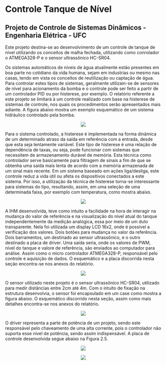 # Controle Tanque de Nível
## Projeto de Controle de Sistemas Dinâmicos - Engenharia Elétrica  - UFC


  Este projeto destina-se ao desenvolvimento de um controle de tanque de nível utilizando os conceitos de malha fechada, utilizando como conrolador o ATMEGA328-P e o sensor ultrassônico HC-SR04.

  Os sistemas automáticos de níveis de água atualmente estão presentes em boa parte no cotidiano da vida humana, sejam em industrias ou mesmo nas casas, tendo em vista os conceitos de reutilização ou captação de água. Para controlar estes tipos de sistemas, geralmente utilizam-se de sensores de nível para acionamento da bomba e o controle pode ser feito a partir de um controlador PID ou por histerese, por exemplo. O relatório referente a este projeto se limitará à um controle realizado com base na histerese de sistemas de controle, nos quais os procedimentos serão apresentados mais adiante. A figura abaixo mostra um exemplo esquemático de um sistema hidráulico controlado pela bomba.

<p align="center">
  <img src="https://user-images.githubusercontent.com/17098382/34068150-bfeddaa0-e215-11e7-84ae-49b37334c09f.png">
</p>

  Para o sistema controlado, a histerese é implementada na forma dinâmica de um determinado atraso da saída em referência com a entrada, desde que esta seja lentamente variável. Este tipo de histerese é uma relação de dependência de taxas, ou seja, pode funcionar com sistemas que necessitem de armazenamento durável de memória. Esta técnica como controlador serve basicamente para filtragem de sinais a fim de que se obtenha uma saída mais lenta de acordo com a memória armazenada de um sinal mais recente. 
Em um sistema baseado em ações liga/desliga, este controle reduz a vida útil ou afeta os dispositivos conectados a este sistema. Por isso, a utilização da técnica de histerese torna-se interessante para sistemas do tipo, resultando, assim, em uma seleção de uma determinada faixa, por exemplo com temperatura, como mostra abaixo.

<p align="center">
  <img src="https://user-images.githubusercontent.com/17098382/34068152-c3eecb1e-e215-11e7-9883-49f15a5febb3.png">
</p>

  A IHM desenvolvida, teve como intuito a facilidade na hora de interagir na mudança do valor de referência e na visualização do nível atual do tanque independentemente da medição analógica, essa por meio de um duto transparente. Nela foi utilizada um display LCD 16x2, onde é possível a verificação dos valores. Dois botões para mudança no valor da referência. Dois barramentos, um destinado ao sensor ultrassônico, e o outro destinado a placa de driver. Uma saída seria, onde os valores de PWM, nível do tanque e valore de referência, são enviados ao computador para análise. Assim como o micro controlador ATMEGA328-P, responsável pelo controle e aquisição de dados. O esquemático e a placa discorrida nesta seção encontra-se nos anexos do relatório.
  
<p align="center">
  <img src="https://user-images.githubusercontent.com/17098382/34068253-d9ac694c-e216-11e7-8fab-0cd89c61a441.png">
</p>

O sensor utilizado neste projeto é o sensor ultrassônico HC-SR04, utilizado para medir distâncias entre 2cm até 4m. Com o intuito de fixação na estrutura desenvolvia, o sensor foi encapsulado em um case como mostra a figura abaixo. O esquemático discorrido nesta seção, assim como mais detalhes encontra-se nos anexos do relatório.

<p align="center">
  <img src="https://user-images.githubusercontent.com/17098382/34068255-dd05d0a6-e216-11e7-8f38-6c91a22ef8b0.png">
</p>

O driver representa a parte de potência de um projeto, sendo este responsável pelo chaveamento de uma alta corrente, pois o controlador não suporta esse nível de potência, sendo assim indispensável. A placa de controle desenvolvida segue abaixo na Figura 2.5.

<p align="center">
  <img src="https://user-images.githubusercontent.com/17098382/34068256-e0c36dfc-e216-11e7-869f-49f4a5daf665.png">
</p>

<p align="center">
  <img src="https://user-images.githubusercontent.com/17098382/34068270-e4cc452c-e216-11e7-8269-c5abbfba5c6c.png">
</p>

</p>




